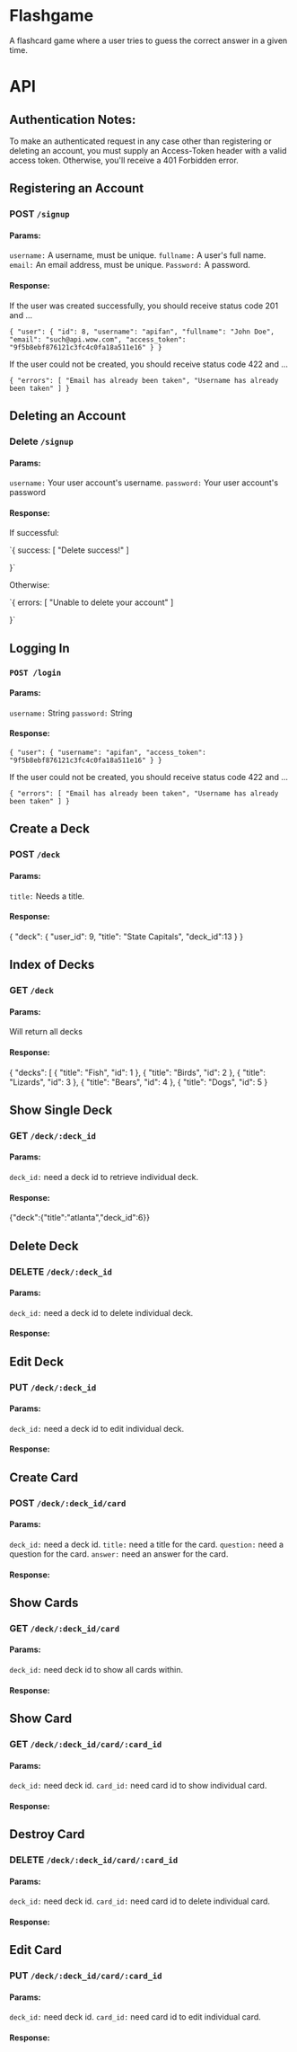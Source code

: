 # Flashgame

A flashcard game where a user tries to guess the correct answer in a given time.

# API

## Authentication Notes:

To make an authenticated request in any case other than registering
or deleting an account, you must supply an Access-Token header with a valid
access token. Otherwise, you'll receive a 401 Forbidden error.

## Registering an Account

### POST `/signup`
#### Params:
`username:` A username, must be unique. `fullname:` A user's full name. `email:` An email address, must be unique. `Password:` A password.

#### Response:
If the user was created successfully, you should receive status code 201 and ...

`{
    "user": {
        "id": 8,
        "username": "apifan",
        "fullname": "John Doe",
        "email": "such@api.wow.com",
        "access_token": "9f5b8ebf876121c3fc4c0fa18a511e16"
    }
}`

If the user could not be created, you should receive status code 422 and ...

`{
    "errors": [
        "Email has already been taken",
        "Username has already been taken"
        ]
}`

## Deleting an Account
### Delete `/signup`

#### Params:

`username:` Your user account's username. `password:` Your user account's password

#### Response:

If successful:

`{
    success: [ 
        "Delete success!"
    ]

}`

Otherwise:

`{
    errors: [
        "Unable to delete your account"
    ]

}`

## Logging In
### `POST /login`

#### Params:

`username:` String `password:` String

#### Response:

`{
    "user": {
        "username": "apifan",
        "access_token": "9f5b8ebf876121c3fc4c0fa18a511e16"
    }
}`

If the user could not be created, you should receive status code 422 and ...

`{
    "errors": [
        "Email has already been taken",
        "Username has already been taken"
    ]
}`

## Create a Deck
### POST `/deck`

#### Params:
`title:` Needs a title.

#### Response:
{
    "deck": {
        "user_id": 9,
        "title": "State Capitals",
        "deck_id":13
    }
}


## Index of Decks
### GET `/deck`

#### Params:

Will return all decks

#### Response: 
{
  "decks": [
    {
      "title": "Fish",
      "id": 1
    },
    {
      "title": "Birds",
      "id": 2
    },
    {
      "title": "Lizards",
      "id": 3
    },
    {
      "title": "Bears",
      "id": 4
    },
    {
      "title": "Dogs",
      "id": 5
    }


## Show Single Deck
### GET `/deck/:deck_id`

#### Params:
`deck_id:` need a deck id to retrieve individual deck.

#### Response:

{"deck":{"title":"atlanta","deck_id":6}}

## Delete Deck
### DELETE `/deck/:deck_id`

#### Params:
`deck_id:` need a deck id to delete individual deck.

#### Response:


## Edit Deck
### PUT `/deck/:deck_id`

#### Params:
`deck_id:` need a deck id to edit individual deck.

#### Response:


## Create Card
### POST `/deck/:deck_id/card`

#### Params:
`deck_id:` need a deck id. `title:` need a title for the card. `question:` need a question for the card. `answer:` need an answer for the card.

#### Response:


## Show Cards
### GET `/deck/:deck_id/card`

#### Params:
`deck_id:` need deck id to show all cards within.

#### Response:


## Show Card
### GET `/deck/:deck_id/card/:card_id`

#### Params:
`deck_id:` need deck id. `card_id:` need card id to show individual card.

#### Response:


## Destroy Card
### DELETE `/deck/:deck_id/card/:card_id`

#### Params:
`deck_id:` need deck id. `card_id:` need card id to delete individual card.

#### Response:


## Edit Card
### PUT `/deck/:deck_id/card/:card_id`

#### Params:
`deck_id:` need deck id. `card_id:` need card id to edit individual card.

#### Response:





